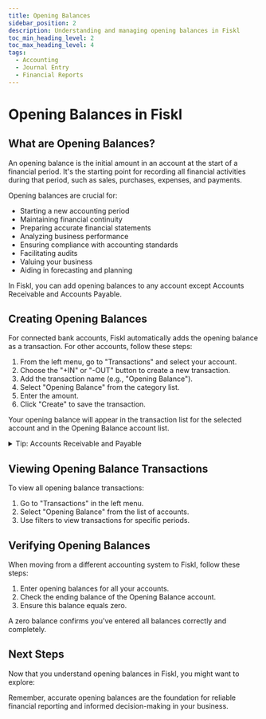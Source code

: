 ```yaml
---
title: Opening Balances
sidebar_position: 2
description: Understanding and managing opening balances in Fiskl
toc_min_heading_level: 2
toc_max_heading_level: 4
tags:
  - Accounting
  - Journal Entry
  - Financial Reports
---
```


# Opening Balances in Fiskl

## What are Opening Balances?

An opening balance is the initial amount in an account at the start of a financial period. It's the starting point for recording all financial activities during that period, such as sales, purchases, expenses, and payments.

Opening balances are crucial for:

- Starting a new accounting period
- Maintaining financial continuity
- Preparing accurate financial statements
- Analyzing business performance
- Ensuring compliance with accounting standards
- Facilitating audits
- Valuing your business
- Aiding in forecasting and planning

In Fiskl, you can add opening balances to any account except Accounts Receivable and Accounts Payable.

## Creating Opening Balances

For connected bank accounts, Fiskl automatically adds the opening balance as a transaction. For other accounts, follow these steps:

1. From the left menu, go to "Transactions" and select your account.
2. Choose the "+IN" or "-OUT" button to create a new transaction.
3. Add the transaction name (e.g., "Opening Balance").
4. Select "Opening Balance" from the category list.
5. Enter the amount.
6. Click "Create" to save the transaction.

Your opening balance will appear in the transaction list for the selected account and in the Opening Balance account list.

<details>
<summary>Tip: Accounts Receivable and Payable</summary>

For Accounts Receivable or Accounts Payable, create normal invoices or bills instead of opening balances. This allows you to:

- Match them to payments in your bank account
- Follow up on unpaid invoices easily through Fiskl

</details>

## Viewing Opening Balance Transactions

To view all opening balance transactions:

1. Go to "Transactions" in the left menu.
2. Select "Opening Balance" from the list of accounts.
3. Use filters to view transactions for specific periods.

## Verifying Opening Balances

When moving from a different accounting system to Fiskl, follow these steps:

1. Enter opening balances for all your accounts.
2. Check the ending balance of the Opening Balance account.
3. Ensure this balance equals zero.

A zero balance confirms you've entered all balances correctly and completely.

## Next Steps

Now that you understand opening balances in Fiskl, you might want to explore:
<!-- 
- [Setting Up Your Chart of Accounts](link-to-chart-of-accounts-guide)
- [Creating and Managing Transactions](link-to-transactions-guide)
- [Understanding Financial Reports in Fiskl](link-to-reports-guide) -->

Remember, accurate opening balances are the foundation for reliable financial reporting and informed decision-making in your business.